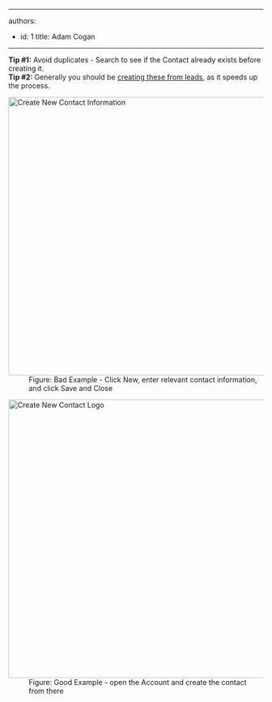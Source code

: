 

---
authors:
  - id: 1
    title: Adam Cogan
---




<span class='intro'> <div><div><strong>Tip #1&#58;</strong>&#160;Avoid duplicates -&#160;Search to see if the&#160;Contact&#160;​already exists before creating it.</div><div><strong>Tip #2&#58;&#160;</strong>Generally you should be&#160;<a href="/Communication/RulesToBetterCRMForUsers/Pages/Leads-can-be-converted-to-Opportunities-Contacts-and-Accounts.aspx">creating these from leads</a>, as it speeds up​ the process.​</div></div> </span>

<dl class="badImage"><dt>
      <img src="/Communication/RulesToBetterCRMForUsers/PublishingImages/NewContact.jpg" alt="Create New Contact Information" style="width&#58;550px;" />
   </dt><dd>​Fig​ure&#58;&#160;Bad Example​ -&#160;Click New, enter relevant&#160;contact information, and click Save and Close​​</dd></dl><dl class="goodImage"><dt> 
      <img src="/Communication/RulesToBetterCRMForUsers/PublishingImages/Sales-COntacts.jpg" alt="Create New Contact Logo" style="width&#58;550px;" /> 
   </dt><dd>Figure&#58; Good Example - open the Account and create the contact from there</dd></dl>


